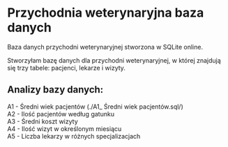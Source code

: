 # Przychodnia weterynaryjna baza danych
Baza danych przychodni weterynaryjnej stworzona w SQLite online.

Stworzyłam bazę danych dla przychodni weterynaryjnej, w której znajdują się trzy tabele:
pacjenci, lekarze i wizyty.

## Analizy bazy danych:

A1 - Średni wiek pacjentów (./A1_ Średni wiek pacjentów.sql/)  
A2 - Ilość pacjentów według gatunku  
A3 - Średni koszt wizyty  
A4 - Ilość wizyt w określonym miesiącu  
A5 - Liczba lekarzy w różnych specjalizacjach  
